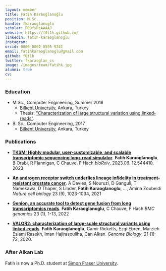 ```yaml
---
layout: member
title: Fatih Karaoğlanoğlu
position: M.Sc. 
handle: fkaraoglanoglu
scholar: FO9fsRsAAAAJ
website: https://f0t1h.github.io/
linkedin: fatih-karaoglanoglu
instagram: 
orcid: 0000-0002-8505-9241
email: fatihkaraoglanoglu@gmail.com
github: f0t1h
twitter: fkaraoglan_cs
image: /images/team/fatihk.jpg
alumni: true
cv: 
---
```


### Education

- M.Sc., Computer Engineering, Summer 2018  
  - [Bilkent University](http://www.cs.bilkent.edu.tr/), Ankara, Turkey
  - Thesis:  ["Characterization of large structural variation using linked-reads"](http://repository.bilkent.edu.tr/handle/11693/47871).
- B. Sc., Computer Engineering, 2017  
  - [Bilkent University](http://www.cs.bilkent.edu.tr/), Ankara, Turkey
  
  
### Publications
- [**TKSM: Highly modular, user-customizable, and scalable transcriptomic sequencing long-read simulator**](https://doi.org/10.1101/2023.06.12.544410). **Fatih Karaoglanoglu**, B Orabi, R Flannigan, C Chauve, F Hach *bioRxiv*, 2023.06. 12.544410, 2023

- [**An androgen receptor switch underlies lineage infidelity in treatment-resistant prostate cancer**](https://doi.org/10.1038/s41556-021-00743-5). A Davies, S Nouruzi, D Ganguli, T Namekawa, D Thaper, S Linder, **Fatih Karaoglanoglu**, ..., Amina Zoubeidi *Nature cell biology* 23 (9), 1023-1034, 2021

- [**Genion, an accurate tool to detect gene fusion from long transcriptomics reads**](https://doi.org/10.1186/s12864-022-08339-5). **Fatih Karaoglanoglu**, C Chauve, F Hach *BMC genomics* 23 (1), 1-13, 2022
- [**VALOR2: characterization of large-scale structural variants using linked-reads**](https://www.ncbi.nlm.nih.gov/pubmed/32192518). **Fatih Karaoglanoglu**, Camir Ricketts, Ezgi Ebren, Marzieh Eslami Rasekh, Iman Hajirasouliha, Can Alkan. *Genome Biology*, 21 (1): 72, 2020.


### After Alkan Lab

Fatih is now a Ph.D. student at [Simon Fraser University](http://www.cs.bilkent.edu.tr).
